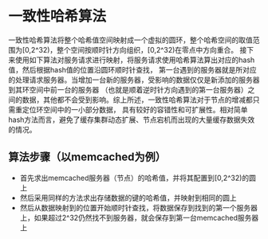 # 一致性哈希算法

一致性哈希算法将整个哈希值空间映射成一个虚拟的圆环，整个哈希空间的取值范围为[0,2^32)，整个空间按顺时针方向组织，[0,2^32)在零点中方向重合。
接下来使用如下算法对服务请求进行映射，将服务请求使用哈希算法算出对应的hash值，然后根据hash值的位置沿圆环顺时针查找，
第一台遇到的服务器就是所对应的处理请求服务器。当增加一台新的服务器，受影响的数据仅仅是新添加的服务器到其环空间中前一台的服务器
（也就是顺着逆时针方向遇到的第一台服务器）之间的数据，其他都不会受到影响。综上所述，一致性哈希算法对于节点的增减都只需重定位环空间中的一小部分数据，
具有较好的容错性和可扩展性。相对简单hash方法而言，避免了缓存集群动态扩展、节点宕机而出现的大量缓存数据失效的情况。

## 算法步骤（以memcached为例）
- 首先求出memcached服务器（节点）的哈希值，并将其配置到[0,2^32)的圆上
- 然后采用同样的方法求出存储数据的键的哈希值，并映射到相同的圆上
- 然后从数据映射到的位置开始顺时针查找，将数据保存到找到的第一个服务器上，如果超过2^32仍然找不到服务器，就会保存到第一台memcached服务器上
